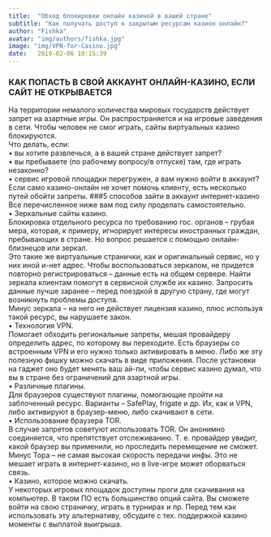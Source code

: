 ```yaml
---
title:  "Обход блокировки онлайн казиной в вашей стране"
subtitle: "Как получать доступ к закрытым ресурсам казион онлайн?"
author: "Fishka"
avatar: "img/authors/fishka.jpg"
image: "img/VPN-for-Casino.jpg"
date:   2019-02-06 10:15:39
---
```


### КАК ПОПАСТЬ В СВОЙ АККАУНТ ОНЛАЙН-КАЗИНО, ЕСЛИ САЙТ НЕ ОТКРЫВАЕТСЯ
На территории немалого количества мировых государств действует запрет на азартные игры. Он распространяется и на игровые заведения в сети. Чтобы человек не смог играть, сайты виртуальных казино блокируются. 
<br>Что делать, если:
<br>• вы хотите развлечься, а в вашей стране действует запрет? 
<br>• вы пребываете (по рабочему вопросу/в отпуске) там, где играть незаконно?
<br>• сервис игровой площадки перегружен, а вам нужно войти в аккаунт?
<br>Если само казино-онлайн не хочет помочь клиенту, есть несколько путей обойти запреты.
###5 способов зайти в аккаунт интернет-казино
<br>Все перечисленное ниже вам под силу проделать самостоятельно.
<br>• Зеркальные сайты казино.
<br>Блокировка отдельного ресурса по требованию гос. органов – грубая мера, которая, к примеру, игнорирует интересы иностранных граждан, пребывающих в стране. Но вопрос решается с помощью онлайн-близнецов или зеркал. <br>Это такие же виртуальные странички, как и оригинальный сервис, но у них иной и-нет адрес. Чтобы воспользоваться зеркалом, не придется повторно регистрироваться – данные есть на общем сервере. Найти зеркала клиентам помогут в сервисной службе их казино. Запросить данные лучше заранее – перед поездкой в другую страну, где могут возникнуть проблемы доступа. 
<br>Минус зеркала – на него не действует лицензия казино, плюс используя такой ресурс, вы нарушаете закон.
<br>• Технология VPN.
<br>Помогает обходить региональные запреты, мешая провайдеру определить адрес, по которому вы переходите. Есть браузеры со встроенным VPN и его нужно только активировать в меню. Либо же эту полезную фишку можно скачать в виде приложения. После установки на гаджет оно будет менять ваш ай-пи, чтобы сервис казино думал, что вы в стране без ограничений для азартной игры. 
<br>• Различные плагины.
<br>Для браузеров существуют плагины, помогающие пройти на заблоченный ресурс. Варианты – SafePlay, frigate и др. Их, как и VPN, либо активируют в браузер-меню, либо скачивают в сети.
<br>• Использование браузера TOR.
<br>В случае запретов советуют использовать TOR. Он анонимно соединяется, что препятствует отслеживанию. Т. е. провайдер увидит, какой браузер вы применили, но проследить перемещение не сможет. Минус Тора – не самая высокая скорость передачи инфы. Это не мешает играть в интернет-казино, но в live-игре может оборваться связь.
<br>• Казино, которое можно скачать.
<br>У некоторых игровых площадок доступны проги для скачивания на компьютер. В таком ПО есть большинство опций сайта. Вы сможете войти на свою страничку, играть в турнирах и пр. Перед тем как использовать эту альтернативу, обсудите с тех. поддержкой казино моменты с выплатой выигрыша. 




